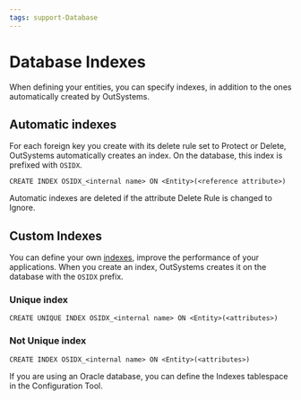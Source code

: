 ```yaml
---
tags: support-Database
---
```


# Database Indexes

When defining your entities, you can specify indexes, in addition to the ones automatically created by OutSystems.

## Automatic indexes

For each foreign key you create with its delete rule set to Protect or Delete, OutSystems automatically creates an index. On the database, this index is prefixed with `OSIDX`.

`CREATE INDEX OSIDX_<internal name> ON <Entity>(<reference attribute>)`

Automatic indexes are deleted if the attribute Delete Rule is changed to Ignore.

## Custom Indexes

You can define your own [indexes](https://github.com/danielmarquespt/docs-product/tree/e7ea3f444d5129dab245c69ab72ae091554bc4fb/src/develop/data/modeling/index-create.md%3E), improve the performance of your applications. When you create an index, OutSystems creates it on the database with the `OSIDX` prefix.

### Unique index

`CREATE UNIQUE INDEX OSIDX_<internal name> ON <Entity>(<attributes>)`

### Not Unique index

`CREATE INDEX OSIDX_<internal name> ON <Entity>(<attributes>)`

If you are using an Oracle database, you can define the Indexes tablespace in the Configuration Tool.

